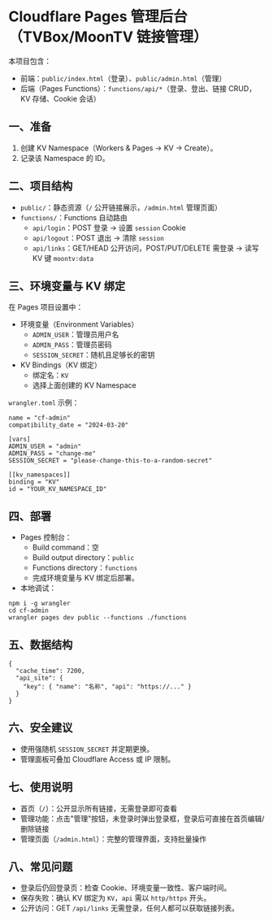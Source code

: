 # Cloudflare Pages 管理后台（TVBox/MoonTV 链接管理）

本项目包含：
- 前端：`public/index.html`（登录）、`public/admin.html`（管理）
- 后端（Pages Functions）：`functions/api/*`（登录、登出、链接 CRUD，KV 存储、Cookie 会话）

## 一、准备
1. 创建 KV Namespace（Workers & Pages → KV → Create）。
2. 记录该 Namespace 的 ID。

## 二、项目结构
- `public/`：静态资源（`/` 公开链接展示，`/admin.html` 管理页面）
- `functions/`：Functions 自动路由
  - `api/login`：POST 登录 → 设置 `session` Cookie
  - `api/logout`：POST 退出 → 清除 `session`
  - `api/links`：GET/HEAD 公开访问，POST/PUT/DELETE 需登录 → 读写 KV 键 `moontv:data`

## 三、环境变量与 KV 绑定
在 Pages 项目设置中：
- 环境变量（Environment Variables）
  - `ADMIN_USER`：管理员用户名
  - `ADMIN_PASS`：管理员密码
  - `SESSION_SECRET`：随机且足够长的密钥
- KV Bindings（KV 绑定）
  - 绑定名：`KV`
  - 选择上面创建的 KV Namespace

`wrangler.toml` 示例：
```
name = "cf-admin"
compatibility_date = "2024-03-20"

[vars]
ADMIN_USER = "admin"
ADMIN_PASS = "change-me"
SESSION_SECRET = "please-change-this-to-a-random-secret"

[[kv_namespaces]]
binding = "KV"
id = "YOUR_KV_NAMESPACE_ID"
```

## 四、部署
- Pages 控制台：
  - Build command：空
  - Build output directory：`public`
  - Functions directory：`functions`
  - 完成环境变量与 KV 绑定后部署。
- 本地调试：
```
npm i -g wrangler
cd cf-admin
wrangler pages dev public --functions ./functions
```

## 五、数据结构
```
{
  "cache_time": 7200,
  "api_site": {
    "key": { "name": "名称", "api": "https://..." }
  }
}
```

## 六、安全建议
- 使用强随机 `SESSION_SECRET` 并定期更换。
- 管理面板可叠加 Cloudflare Access 或 IP 限制。

## 七、使用说明
- 首页（`/`）：公开显示所有链接，无需登录即可查看
- 管理功能：点击"管理"按钮，未登录时弹出登录框，登录后可直接在首页编辑/删除链接
- 管理页面（`/admin.html`）：完整的管理界面，支持批量操作

## 八、常见问题
- 登录后仍回登录页：检查 Cookie、环境变量一致性、客户端时间。
- 保存失败：确认 KV 绑定为 `KV`，`api` 需以 `http/https` 开头。
- 公开访问：GET `/api/links` 无需登录，任何人都可以获取链接列表。

